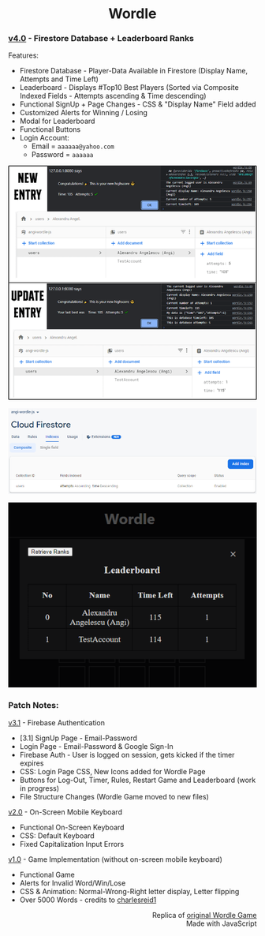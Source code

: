 <h1 align="center">Wordle</h1>


### <a href="https://github.com/darirak/wordle-js/tree/Version-4">v4.0</a> - Firestore Database + Leaderboard Ranks 

Features:
- Firestore Database - Player-Data Available in Firestore (Display Name, Attempts and Time Left)
- Leaderboard - Displays #Top10 Best Players (Sorted via Composite Indexed Fields - Attempts ascending & Time descending)
- Functional SignUp + Page Changes - CSS & "Display Name" Field added
- Customized Alerts for Winning / Losing 
- Modal for Leaderboard
- Functional Buttons
- Login Account:
  - Email = `aaaaaa@yahoo.com`
  - Password = `aaaaaa`

![WordleDatabase](https://github.com/darirak/wordle-js/blob/Version-4/assets/wordleDatabase.png?raw=true)

![WordleIndex](https://github.com/darirak/wordle-js/blob/Version-4/assets/wordleIndex.png?raw=true)

![WordlePreviewV4](https://github.com/darirak/wordle-js/blob/Version-4/assets/wordlepreviewv4.png?raw=true)

### Patch Notes:
<a href="https://github.com/darirak/wordle-js/tree/Version-3">v3.1</a> - Firebase Authentication
- [3.1] SignUp Page - Email-Password
- Login Page - Email-Password & Google Sign-In
- Firebase Auth - User is logged on session, gets kicked if the timer expires
- CSS: Login Page CSS, New Icons added for Wordle Page
- Buttons for Log-Out, Timer, Rules, Restart Game and Leaderboard (work in progress)
- File Structure Changes (Wordle Game moved to new files)

<a href="https://github.com/darirak/wordle-js/tree/Version-2">v2.0</a> - On-Screen Mobile Keyboard
- Functional On-Screen Keyboard
- CSS: Default Keyboard
- Fixed Capitalization Input Errors

<a href="https://github.com/darirak/wordle-js/tree/Version-1">v1.0</a> - Game Implementation (without on-screen mobile keyboard)
- Functional Game
- Alerts for Invalid Word/Win/Lose
- CSS & Animation: Normal-Wrong-Right letter display, Letter flipping
- Over 5000 Words - credits to [charlesreid1](https://github.com/charlesreid1/five-letter-words/blob/master/sgb-words.txt)

<p align="right">Replica of <a href="https://www.nytimes.com/games/wordle/index.html">original Wordle Game</a>
<br /> Made with JavaScript</p>
